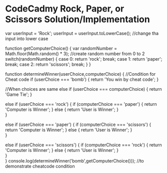 # CodeCadmy Rock, Paper, or Scissors Solution/Implementation

var userInput = 'Rock';
userInput = userInput.toLowerCase();  //change tha input into lower case 

function getComputerChoice() {
   var randomNumber = Math.floor(Math.random() * 3); //create random number from  0 to 2
   switch(randomNumber) {
    case 0:
        return 'rock';
        break;
    case 1:
        return 'paper';
        break;
     case 2:
        return 'scissors';
        break;
       }
}

function determineWinner(userChoice,computerChoice) 
{
  //Condition for Cheat code
  if (userChoice === 'bomb')  {
    return 'You win by cheat code';
  }
  
  //When choices are same 
  else if (userChoice === computerChoice) {
    return 'Game Tie';
  }

  else if (userChoice === 'rock') {
     if (computerChoice === 'paper') {
       return 'Computer is Winner';
     }
     else  {
       return 'User is  Winner';
     }    
  }
  
   else if (userChoice === 'paper') {
     if (computerChoice === 'scissors') {
       return 'Computer is Winner';
     }
     else  {
      return 'User is  Winner';
     }    
  }  
  
  else if (userChoice === 'scissors') {
     if (computerChoice === 'rock') {
       return 'Computer is Winner';
     }
     else  {
       return 'User is  Winner';
     }    
   }  
}
console.log(determineWinner('bomb',getComputerChoice()));  //to demonstrate cheatcode condition
